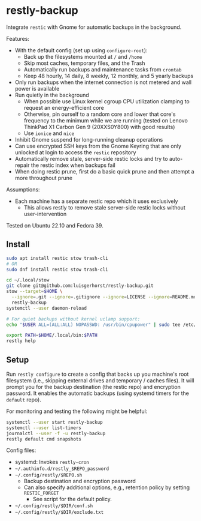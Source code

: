 # restly-backup

Integrate `restic` with Gnome for automatic backups in the background. 

Features:
- With the default config (set up using `configure-root`):
  - Back up the filesystems mounted at `/` and `/home`
  - Skip most caches, temporary files, and the Trash
  - Automatically run backups and maintenance tasks from `crontab`
  - Keep 48 hourly, 14 daily, 8 weekly, 12 monthly, and 5 yearly backups
- Only run backups when the internet connection is not metered and wall power is available
- Run quietly in the background
  - When possible use Linux kernel cgroup CPU utilization clamping to request an
    energy-efficient core
  - Otherwise, pin ourself to a random core and lower that core's frequency to
    the minimum while we are running (tested on Lenovo ThinkPad X1 Carbon Gen 9
    (20XXS0Y800) with good results)
  - Use `ionice` and `nice`
- Inhibit Gnome suspend for long-running cleanup operations
- Can use encrypted SSH keys from the Gnome Keyring that are only unlocked at
  login to access the `restic` repository
- Automatically remove stale, server-side restic locks and try to auto-repair
  the restic index when backups fail
- When doing restic prune, first do a basic quick prune and then attempt a more
  throughout prune

Assumptions:
- Each machine has a separate restic repo which it uses exclusively
  - This allows restly to remove stale server-side restic locks without user-intervention

Tested on Ubuntu 22.10 and Fedora 39.

## Install

``` sh
sudo apt install restic stow trash-cli 
# OR 
sudo dnf install restic stow trash-cli

cd ~/.local/stow
git clone git@github.com:luisgerhorst/restly-backup.git 
stow --target=$HOME \
  --ignore=.git --ignore=.gitignore --ignore=LICENSE --ignore=README.md \
  restly-backup
systemctl --user daemon-reload

# For quiet backups without kernel uclamp support:
echo "$USER	ALL=(ALL:ALL) NOPASSWD: /usr/bin/cpupower" | sudo tee /etc/sudoers.d/$USER-cpupower-for-restly

export PATH=$HOME/.local/bin:$PATH
restly help
```

## Setup

Run `restly configure` to create a config that backs up you machine's root
filesystem (i.e., skipping external drives and temporary / caches files). It
will prompt you for the backup destination (the restic repo) and encryption
password. It enables the automatic backups (using systemd timers for the
`default` repo).

For monitoring and testing the following might be helpful:

``` sh
systemctl --user start restly-backup
systemctl --user list-timers
journalctl --user -f -u restly-backup
restly default cmd snapshots
```

Config files:
- systemd: Invokes `restly-cron`
- `~/.authinfo.d/restly_$REPO_password`
- `~/.config/restly/$REPO.sh`
  - Backup destination and encryption password
  - Can also specify additional options, e.g., retention policy by setting `RESTIC_FORGET`
    - See script for the default policy.
- `~/.config/restly/$DIR/conf.sh`
- `~/.config/restly/$DIR/exclude.txt`
